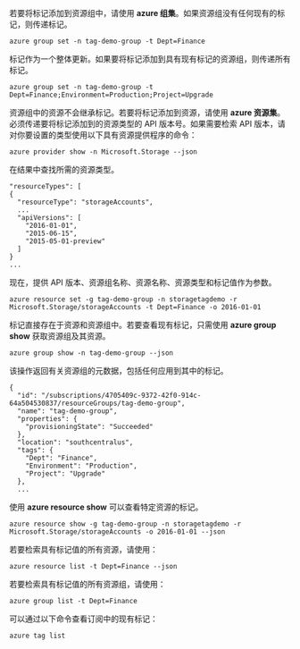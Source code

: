 若要将标记添加到资源组中，请使用 **azure 组集**。如果资源组没有任何现有的标记，则传递标记。

    azure group set -n tag-demo-group -t Dept=Finance

标记作为一个整体更新。如果要将标记添加到具有现有标记的资源组，则传递所有标记。

    azure group set -n tag-demo-group -t Dept=Finance;Environment=Production;Project=Upgrade

资源组中的资源不会继承标记。若要将标记添加到资源，请使用 **azure 资源集**。必须传递要将标记添加到的资源类型的 API 版本号。如果需要检索 API 版本，请对你要设置的类型使用以下具有资源提供程序的命令：

    azure provider show -n Microsoft.Storage --json

在结果中查找所需的资源类型。

    "resourceTypes": [
    {
      "resourceType": "storageAccounts",
      ...
      "apiVersions": [
        "2016-01-01",
        "2015-06-15",
        "2015-05-01-preview"
      ]
    }
    ...

现在，提供 API 版本、资源组名称、资源名称、资源类型和标记值作为参数。

    azure resource set -g tag-demo-group -n storagetagdemo -r Microsoft.Storage/storageAccounts -t Dept=Finance -o 2016-01-01

标记直接存在于资源和资源组中。若要查看现有标记，只需使用 **azure group show** 获取资源组及其资源。

    azure group show -n tag-demo-group --json

该操作返回有关资源组的元数据，包括任何应用到其中的标记。

    {
      "id": "/subscriptions/4705409c-9372-42f0-914c-64a504530837/resourceGroups/tag-demo-group",
      "name": "tag-demo-group",
      "properties": {
        "provisioningState": "Succeeded"
      },
      "location": "southcentralus",
      "tags": {
        "Dept": "Finance",
        "Environment": "Production",
        "Project": "Upgrade"
      },
      ...

使用 **azure resource show** 可以查看特定资源的标记。

    azure resource show -g tag-demo-group -n storagetagdemo -r Microsoft.Storage/storageAccounts -o 2016-01-01 --json

若要检索具有标记值的所有资源，请使用：

    azure resource list -t Dept=Finance --json

若要检索具有标记值的所有资源组，请使用：

    azure group list -t Dept=Finance

可以通过以下命令查看订阅中的现有标记：

    azure tag list

<!---HONumber=Mooncake_1114_2016-->